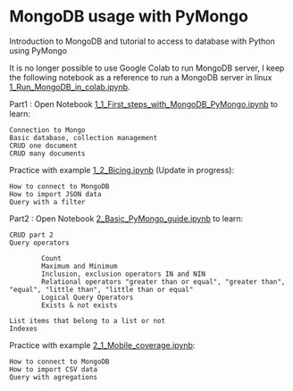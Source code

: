 # MongoDB usage with PyMongo
Introduction to MongoDB and tutorial to access to database with Python using PyMongo

It is no longer possible to use Google Colab to run MongoDB server, I keep the following notebook as a reference to run a MongoDB server in linux [1_Run_MongoDB_in_colab.ipynb](https://colab.research.google.com/github/Giffy/MongoDB_PyMongo_Tutorial/blob/master/1_Run_MongoDB_in_colab.ipynb).

Part1 : Open Notebook [1_1_First_steps_with_MongoDB_PyMongo.ipynb](https://colab.research.google.com/github/Giffy/MongoDB_PyMongo_Tutorial/blob/master/1_1_First_steps_with_MongoDB_PyMongo.ipynb) to learn:

    Connection to Mongo
    Basic database, collection management
    CRUD one document
    CRUD many documents

Practice with example [1_2_Bicing.ipynb](https://colab.research.google.com/github/Giffy/MongoDB_PyMongo_Tutorial/blob/master/1_2_Bicing.ipynb) (Update in progress):

    How to connect to MongoDB
    How to import JSON data
    Query with a filter

Part2 : Open Notebook [2_Basic_PyMongo_guide.ipynb](https://colab.research.google.com/github/Giffy/MongoDB_PyMongo_Tutorial/blob/master/2_Basic_PyMongo_guide.ipynb) to learn:

    CRUD part 2
    Query operators

            Count
            Maximum and Minimum
            Inclusion, exclusion operators IN and NIN
            Relational operators "greater than or equal", "greater than", "equal", "little than", "little than or equal"
            Logical Query Operators
            Exists & not exists

    List items that belong to a list or not
    Indexes

Practice with example [2_1_Mobile_coverage.ipynb](https://colab.research.google.com/github/Giffy/MongoDB_PyMongo_Tutorial/blob/master/2_1_Mobile_coverage.ipynb):

    How to connect to MongoDB
    How to import CSV data
    Query with agregations
